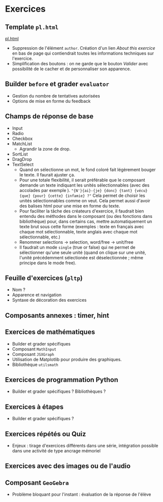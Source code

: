 # Exercices

## Template `pl.html`

[pl.html](apps/playexo/templates/playexo/pl.html)

* Suppression de l'élément `author`. Création d'un lien *About this exercice* en bas de page qui contiendrait toutes les informations techniques sur l'exercice.
* Simplification des boutons  : on ne garde que le bouton *Valider* avec possibilité de le cacher et de personnaliser son apparence.

## Builder `before` et grader `evaluator`

- Gestion du nombre de tentatives autorisées
- Options de mise en forme du feedback

## Champs de réponse de base

- Input
- Radio
- Checkbox
- MatchList
  - Agrandir la zone de drop.
- SortList
- DragDrop
- TextSelect
  - Quand on sélectionne un mot, le fond coloré fait légèrement bouger le texte. Il faurait ajuster ça.
  - Pour une totale flexibilité, il serait préférable que le composant demande un texte indiquant les unités sélectionnables (avec des accolades par exemple ).
  `"{N'}{ai}-{je} {donc} {tant} {vécu} {que} {pour} {cette} {infamie} ?"`
  Cela permet de choisir les unités sélectionnables comme on veut. Cela permet aussi d'avoir des balises html pour une mise en forme du texte.
  - Pour faciliter la tâche des créateurs d'exercice, il faudrait bien entendu des méthodes dans le composant (ou des fonctions dans bibliothèque) pour, dans certains cas, mettre automatiquement un texte brut sous cette forme (exemples : texte en français avec chaque mot sélectionnable, texte anglais avec chaque mot sélectionnable, etc.)
  - Renommer selections -> selection, word/free -> unit/free
  - Il faudrait un mode `single` (true or false) qui ne permet de sélectionner qu'une seule unité (quand on clique sur une unité, l'unité précédemment sélectionée est déselectionnée ; même principe dans le mode free).

## Feuille d'exercices (`pltp`)

- Nom ?
- Apparence et navigation
- Syntaxe de décoration des exercices

## Composants annexes : timer, hint


## Exercices de mathématiques

- Builder et grader spécifiques
- Composant `MathInput`
- Composant `JSXGraph`
- Utilisation de Matplotlib pour produire des graphiques.
- Bibliothèque `utilsmath`

## Exercices de programmation Python

- Builder et grader spécifiques ? Bibliothèques ?

## Exercices à étapes

- Builder et grader spécifiques ?

## Exercices répétés ou Quiz

- Enjeux : tirage d'exercices différents dans une série, intégration possible dans une activité de type ancrage mémoriel

## Exercices avec des images ou de l'audio

## Composant `GeoGebra`

- Problème bloquant pour l'instant : évaluation de la réponse de l'élève
